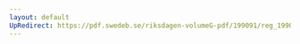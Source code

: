 ```yaml
---
layout: default
UpRedirect: https://pdf.swedeb.se/riksdagen-volumeG-pdf/199091/reg_199091/reg_199091_0586.pdf
---
```

